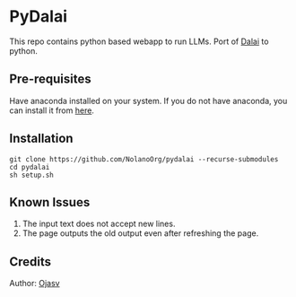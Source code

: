 # PyDalai
This repo contains python based webapp to run LLMs. 
Port of [Dalai](https://github.com/kamalojasv181) to python.

## Pre-requisites
Have anaconda installed on your system. If you do not have anaconda, you can install it from [here](https://docs.anaconda.com/anaconda/install/index.html).

## Installation
```
git clone https://github.com/NolanoOrg/pydalai --recurse-submodules
cd pydalai
sh setup.sh
```

## Known Issues
1. The input text does not accept new lines.
2. The page outputs the old output even after refreshing the page.

## Credits
Author: [Ojasv](https://github.com/kamalojasv181)
